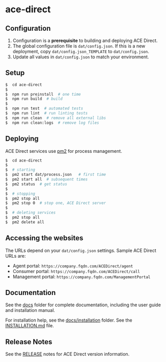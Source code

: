 # ace-direct

## Configuration

1. Configuration is a **prerequisite** to building and deploying ACE Direct.
1. The global configuration file is `dat/config.json`. If this is a new deployment, copy `dat/config.json_TEMPLATE` to `dat/config.json`.
1. Update all values in `dat/config.json` to match your environment.

## Setup

```bash
$  cd ace-direct
$
$  npm run preinstall  # one time
$  npm run build  # build
$
$  npm run test  # automated tests
$  npm run lint  # run linting tests
$  npm run clean  # remove all external libs
$  npm run clean:logs  # remove log files
```

## Deploying

ACE Direct services use [pm2](https://pm2.keymetrics.io/) for process management.

```bash
$  cd ace-direct
$
$  # starting
$  pm2 start dat/process.json   # first time
$  pm2 start all  # subsequent times
$  pm2 status  # get status
$
$  # stopping
$  pm2 stop all
$  pm2 stop 0  # stop one, ACE Direct server
$
$  # deleting services
$  pm2 stop all
$  pm2 delete all
```

## Accessing the websites

The URLs depend on your `dat/config.json` settings. Sample ACE Direct URLs are:

* Agent portal: `https://company.fqdn.com/ACEDirect/agent`
* Consumer portal: `https://company.fqdn.com/ACEDirect/call`
* Management portal: `https://company.fqdn.com/ManagementPortal`

## Documentation

See the [docs](docs/) folder for complete documentation, including the user guide and installation manual.

For installation help, see the [docs/installation](docs/installation/) folder. See the [INSTALLATION.md](docs/installation/INSTALLATION.md) file.

## Release Notes

See the [RELEASE](RELEASE.md) notes for ACE Direct version information.
